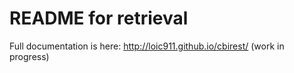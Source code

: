 README for retrieval
==========================

Full documentation is here: http://loic911.github.io/cbirest/ (work in progress)


